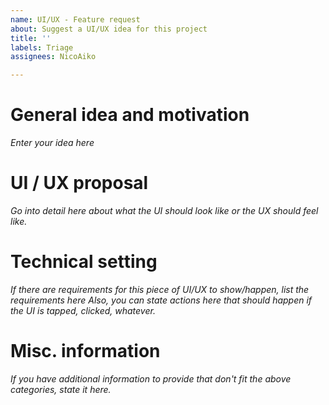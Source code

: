 ```yaml
---
name: UI/UX - Feature request
about: Suggest a UI/UX idea for this project
title: ''
labels: Triage
assignees: NicoAiko

---
```


# General idea and motivation

*Enter your idea here*

# UI / UX proposal

*Go into detail here about what the UI should look like or the UX should feel like.*

# Technical setting

*If there are requirements for this piece of UI/UX to show/happen, list the requirements here*
*Also, you can state actions here that should happen if the UI is tapped, clicked, whatever.*

# Misc. information

*If you have additional information to provide that don't fit the above categories, state it here.*
